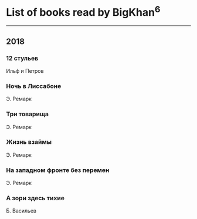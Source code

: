 # List of books read by BigKhan<sup>6</sup>
---

## 2018

### 12 стульев
Ильф и Петров


### Ночь в Лиссабоне
Э. Ремарк


### Три товарища
Э. Ремарк


### Жизнь взаймы
Э. Ремарк


### На западном фронте без перемен
Э. Ремарк


### А зори здесь тихие
Б. Васильев



